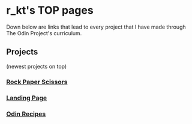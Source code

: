 # r_kt's TOP pages

Down below are links that lead to every project that I have made through The Odin Project's curriculum.

## Projects 
(newest projects on top)

### [Rock Paper Scissors](https://rekyuto.github.io/rock-paper-scissors/)
### [Landing Page](https://rekyuto.github.io/landing-page/)
### [Odin Recipes](https://rekyuto.github.io/odin-recipes/)
